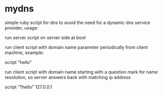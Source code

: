 # mydns

simple ruby script for dns to avoid the need for a dynamic dns service provider, usage:

run server script on server side at boot

run client script with domain name parameter periodically from client machine, example:

script "hello"

run client script with domain name starting with a question mark for name resolution, so server answers back with matching ip address

script "?hello"
127.0.0.1
